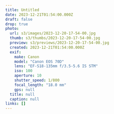 ```yaml
---
title: Untitled
date: 2023-12-21T01:54:00.000Z
draft: false
drop: true
photo:
  url: s3/images/2023-12-20-17-54-00.jpg
  thumb: s3/thumbs/2023-12-20-17-54-00.jpg
  preview: s3/previews/2023-12-20-17-54-00.jpg
  created: 2023-12-21T01:54:00.000Z
  exif:
    make: Canon
    model: "Canon EOS 70D"
    lens: "EF-S18-135mm f/3.5-5.6 IS STM"
    iso: 100
    aperture: 10
    shutter_speed: 1/800
    focal_length: "18.0 mm"
    gps: null
  title: null
  caption: null
links: []
---
```


